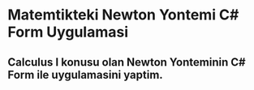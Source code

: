 # Matemtikteki Newton Yontemi C# Form Uygulamasi

## Calculus I konusu olan Newton Yonteminin C# Form ile uygulamasini yaptim.

##
